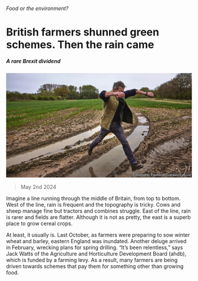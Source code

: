 ###### Food or the environment?

# British farmers shunned green schemes. Then the rain came 

##### A rare Brexit dividend 

![image](images/20240504_BRP003.jpg) 

> May 2nd 2024 

Imagine a line running through the middle of Britain, from top to bottom. West of the line, rain is frequent and the topography is tricky. Cows and sheep manage fine but tractors and combines struggle. East of the line, rain is rarer and fields are flatter. Although it is not as pretty, the east is a superb place to grow cereal crops. 

At least, it usually is. Last October, as farmers were preparing to sow winter wheat and barley, eastern England was inundated. Another deluge arrived in February, wrecking plans for spring drilling. “It’s been relentless,” says Jack Watts of the Agriculture and Horticulture Development Board (ahdb), which is funded by a farming levy. As a result, many farmers are being driven towards schemes that pay them for something other than growing food. 

